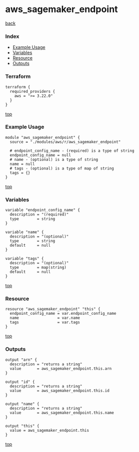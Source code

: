 # aws_sagemaker_endpoint

[back](../aws.md)

### Index

- [Example Usage](#example-usage)
- [Variables](#variables)
- [Resource](#resource)
- [Outputs](#outputs)

### Terraform

```hcl
terraform {
  required_providers {
    aws = ">= 3.22.0"
  }
}
```

[top](#index)

### Example Usage

```hcl
module "aws_sagemaker_endpoint" {
  source = "./modules/aws/r/aws_sagemaker_endpoint"

  # endpoint_config_name - (required) is a type of string
  endpoint_config_name = null
  # name - (optional) is a type of string
  name = null
  # tags - (optional) is a type of map of string
  tags = {}
}
```

[top](#index)

### Variables

```hcl
variable "endpoint_config_name" {
  description = "(required)"
  type        = string
}

variable "name" {
  description = "(optional)"
  type        = string
  default     = null
}

variable "tags" {
  description = "(optional)"
  type        = map(string)
  default     = null
}
```

[top](#index)

### Resource

```hcl
resource "aws_sagemaker_endpoint" "this" {
  endpoint_config_name = var.endpoint_config_name
  name                 = var.name
  tags                 = var.tags
}
```

[top](#index)

### Outputs

```hcl
output "arn" {
  description = "returns a string"
  value       = aws_sagemaker_endpoint.this.arn
}

output "id" {
  description = "returns a string"
  value       = aws_sagemaker_endpoint.this.id
}

output "name" {
  description = "returns a string"
  value       = aws_sagemaker_endpoint.this.name
}

output "this" {
  value = aws_sagemaker_endpoint.this
}
```

[top](#index)
